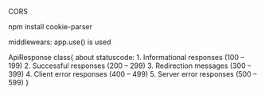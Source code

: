 CORS

npm install cookie-parser

middlewears:
app.use() is used 

ApiResponse class{
    about statuscode:
    1.  Informational responses (100 – 199)
    2.  Successful responses (200 – 299)
    3.  Redirection messages (300 – 399)
    4.  Client error responses (400 – 499)
    5.  Server error responses (500 – 599)
}

